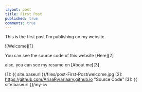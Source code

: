 ```yaml
---
layout: post
title: First Post
published: true
comments: true
---
```


This is the first post I'm publishing  on my website.

![Welcome][1]

You can see the source code of this website [Here][2]

also, you can see my resume on [About me][3]

[1]: {{ site.baseurl }}/files/post-First-Post/welcome.jpg
[2]: https://github.com/AriaaRy/ariaary.github.io "Source Code"
[3]: {{ site.baseurl }}/my-cv
